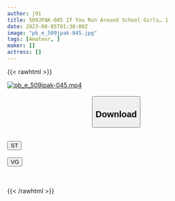 ```yaml
---
author: j91
title: 509JPAK-045 If You Run Around School Girls… 1
date: 2023-08-05T01:30:00Z
image: "pb_e_509jpak-045.jpg"
tags: [Amateur, ]
maker: []
actress: []
---
```



{{< rawhtml >}}

<div class="video" data-videoid="KgeQv3vwgLf0V1y">
    <a href="javascript:;">
        <img src="https://my.j91.asia/posts/pb_e_509jpak-045/pb_e_509jpak-045.jpg" width="WIDTH" height="HEIGHT" alt="pb_e_509jpak-045.mp4" loading="lazy">
    </a>
</div>

<script type="text/javascript" src="https://j91.asia/asset/on-demand-st.js"></script>

<br>
  <link rel="stylesheet" href="https://j91.asia/asset/bs5.css">
  
  <center>
  <button class="btn btn-primary" type="button" data-bs-toggle="collapse" data-bs-target=".multi-collapse" aria-expanded="false" aria-controls="multiCollapseExample1 multiCollapseExample2"><h2>Download</h2></button></center>
</p>
<div class="row">
  <div class="col">
    <div class="collapse multi-collapse" id="multiCollapseExample1">
      <div class="card card-body">
	      	      <br>
<div class="buttons">  
<a href="https://streamtape.to/v/KgeQv3vwgLf0V1y"><button class="btn-hover color-3"><i class="fa fa-download"></i> ST</button></a></div>
    </div>
  </div>
</div>
  <div class="col">
    <div class="collapse multi-collapse" id="multiCollapseExample2">
      <div class="card card-body">
	      <br>
<div class="buttons">
    <a href="https://vgembed.com/v/MAlwEMR6BMOJ39X"><button class="btn-hover color-9"><i class="fa fa-download"></i> VG</button></a></div>
<br><br>
      </div>
    </div>
  </div>
</div>

{{< /rawhtml >}}